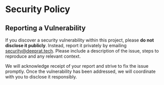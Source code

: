 # Security Policy

## Reporting a Vulnerability

If you discover a security vulnerability within this project, please
**do not disclose it publicly**. Instead, report it privately by emailing
[security@deeprat.tech](mailto:security@deeprat.tech). Please include a
description of the issue, steps to reproduce and any relevant context.

We will acknowledge receipt of your report and strive to fix the issue
promptly. Once the vulnerability has been addressed, we will coordinate
with you to disclose it responsibly.